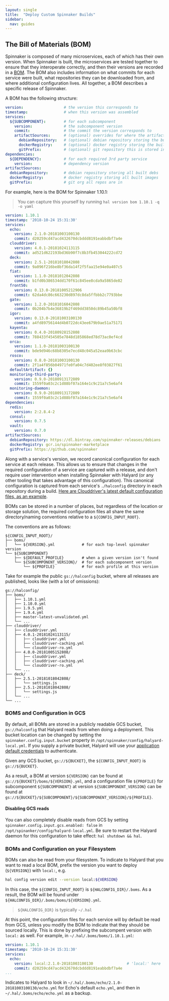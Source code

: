 ```yaml
---
layout: single
title:  "Deploy Custom Spinnaker Builds"
sidebar:
  nav: guides
---
```


## The Bill of Materials (BOM)

Spinnaker is composed of many microservices, each of which has their own
version. When Spinnaker is built, the microservices are tested together to
ensure that they interoperate correctly, and then their versions are recorded
in a [BOM](/reference/halyard/#bill-of-materials). The BOM also includes
information on what commits for each service were built, what repositories they
can be downloaded from, and where additional configuration lives. All together,
a BOM describes a specific release of Spinnaker.

A BOM has the following structure:

```yaml
version:                  # the version this corresponds to
timestamp:                # when this version was assembled
services:
  ${SUBCOMPONENT}:        # for each subcomponent
    version:              # the subcomponent version
    commit:               # the commit the version corresponds to
    artifactSources:      # (optional) overrides for where the artifacts are stored
      debianRepository:   # (optional) debian repository storing the built deb
      dockerRegistry:     # (optional) docker registry storing the build image
      gitPrefix:          # (optional) git repository this is stored in
dependencies:
  ${DEPENDENCY}:          # for each required 3rd party service
    version:              # dependency version
artifactSources:
  debianRepository:       # debian repository storing all built debs
  dockerRegistry:         # docker registry storing all built images
  gitPrefix:              # git org all repos are in
```

For example, here is the BOM for Spinnaker 1.10.1:

> You can capture this yourself by running `hal version bom 1.10.1 -q -o yaml`

```yaml
version: 1.10.1
timestamp: '2018-10-24 15:31:30'
services:
  echo:
    version: 2.1.0-20181003100130
    commit: d20259cd47acd432670dcbddd8191eabbdbf7a4e
  clouddriver:
    version: 4.0.1-20181024113115
    commit: ad521d622193bd36b90f7c8b3fb453044222cd72
  deck:
    version: 2.5.1-20181018042808
    commit: 9a096f216be8bf36da14f2f5faa15e94e0a407c5
  fiat:
    version: 1.1.0-20181012042808
    commit: b1fd0b386534dd170f61c845ee8cda9a5865de82
  front50:
    version: 0.13.0-20181005212906
    commit: 62da4dc86c663230d897dc8da5ffbbb2c7793bbe
  gate:
    version: 1.2.0-20181016042808
    commit: 0b204b7b4e36819b2f469dd3850dc89b45a50bf8
  igor:
    version: 0.13.0-20181003100130
    commit: a4fd89756144d4b0722dc43ee679b9ae51a75171
  kayenta:
    version: 0.4.0-20180928152808
    commit: 788433f454505e7848d185868ed78d73ac0ef4cd
  orca:
    version: 1.1.0-20181003100130
    commit: bde9d946c68b8305e7ecd48c045a52eaa9b63cbc
  rosco:
    version: 0.8.0-20181003100130
    commit: 2f1a4f856b04971fe0fa04c7d402ee8f03827f61
  defaultArtifact: {}
  monitoring-third-party:
    version: 0.9.0-20180913172809
    commit: 1559f0a03c2c1d88bf07a164e1c9c21a7c5e6af4
  monitoring-daemon:
    version: 0.9.0-20180913172809
    commit: 1559f0a03c2c1d88bf07a164e1c9c21a7c5e6af4
dependencies:
  redis:
    version: 2:2.8.4-2
  consul:
    version: 0.7.5
  vault:
    version: 0.7.0
artifactSources:
  debianRepository: https://dl.bintray.com/spinnaker-releases/debians
  dockerRegistry: gcr.io/spinnaker-marketplace
  gitPrefix: https://github.com/spinnaker
```

Along with a service's version, we record canonical configuration for each
service at each release. This allows us to ensure that changes in the required
configuration of a service are captured with a release, and don't require user
intervention when installing Spinnaker with Halyard (or any other tooling that
takes advantage of this configuration). This canonical configuration is
captured from each service's `./halconfig` directory in each repository during
a build. [Here are Clouddriver's latest default configuration files, as an
example](https://github.com/spinnaker/clouddriver/tree/master/halconfig).

BOMs can be stored in a number of places, but regardless of the location or
storage solution, the required configuration files all share the same
directory/naming conventions relative to a `${CONFIG_INPUT_ROOT}`.

The conventions are as follows:

```
${CONFIG_INPUT_ROOT}/
├── boms/
│   └── ${VERSION}.yml            # for each top-level spinnaker version
└── ${SUBCOMPONENT}
    ├── ${DEFAULT_PROFILE}        # when a given version isn't found
    └── ${SUBCOMPONENT_VERSION}/  # for each subcomponent version
        └── ${PROFILE}            # for each profile at this version
```

Take for example the public `gs://halconfig` bucket, where all releases are
published, looks like (with a lot of omissions):

```
gs://halconfig/
├── boms/
│   ├── 1.10.1.yml
│   ├── 1.10.0.yml
│   ├── 1.9.5.yml
│   ├── 1.9.4.yml
│   ├── master-latest-unvalidated.yml
│   └── ...
├── clouddriver/
│   ├── clouddriver.yml
│   ├── 4.0.1-20181024113115/
│   │   ├── clouddriver.yml
│   │   ├── clouddriver-caching.yml
│   │   └── clouddriver-ro.yml
│   ├── 4.0.0-20181005152808/
│   │   ├── clouddriver.yml
│   │   ├── clouddriver-caching.yml
│   │   └── clouddriver-ro.yml
│   └── ...
├── deck/
│   ├── 2.5.1-20181018042808/
│   │   └── settings.js
│   ├── 2.5.1-20181018042808/
│   │   └── settings.js
│   └── ...
└── ...
```

### BOMS and Configuration in GCS

By default, all BOMs are stored in a publicly readable GCS bucket,
`gs://halconfig` that Halyard reads from when doing a deployment. This bucket
location can be changed by setting the `spinnaker.config.input.bucket` property
in `/opt/spinnaker/config/halyard-local.yml`. If you supply a private bucket,
Halyard will use your [application default
credentials](https://cloud.google.com/docs/authentication/production) to
authenticate.

Given any GCS bucket, `gs://${BUCKET}`, the `${CONFIG_INPUT_ROOT}` is
`gs://${BUCKET}`. 

As a result, a BOM at version `${VERSION}` can be found at
`gs://${BUCKET}/boms/${VERSION}.yml`, and a configuration file `${PROFILE}` for
subcomponent `${SUBCOMPONENT}` at version `${SUBCOMPONENT_VERSION}` can be
found at `gs://${BUCKET}/${SUBCOMPONENT}/${SUBCOMPONENT_VERSION}/${PROFILE}`.

#### Disabling GCS reads

You can also completely disable reads from GCS by setting
`spinnaker.config.input.gcs.enabled: false` in
`/opt/spinanker/config/halyard-local.yml`. Be sure to restart the Halyard
daemon for this configuration to take effect: `hal shutdown && hal`.

### BOMs and Configuration on your Filesystem

BOMs can also be read from your filesystem. To indicate to Halyard that you
want to read a local BOM, prefix the version you want to deploy (`${VERSION}`)
with `local:`, e.g.

```bash
hal config version edit --version local:${VERSION}
```

In this case, the `${CONFIG_INPUT_ROOT}` is `${HALCONFIG_DIR}/.boms`. As a
result, the BOM will be found under
`${HALCONFIG_DIR}/.boms/boms/${VERSION}.yml`.

> `${HALCONFIG_DIR}` is typically `~/.hal`

At this point, the configuration files for each service will by default be read
from GCS, unless you modify the BOM to indicate that they should be sourced
locally. This is done by prefixing the subcompent version with `local:` as well.
For example, in `~/.hal/.boms/boms/1.10.1.yml`:

```yaml
version: 1.10.1
timestamp: '2018-10-24 15:31:30'
services:
  echo:
    version: local:2.1.0-20181003100130               # 'local:' here
    commit: d20259cd47acd432670dcbddd8191eabbdbf7a4e
...
```

Indicates to Halyard to look in
`~/.hal/.boms/echo/2.1.0-20181003100130/echo.yml` for Echo's default
`echo.yml`, and then in `~/.hal/.boms/echo/echo.yml` as a backup.
